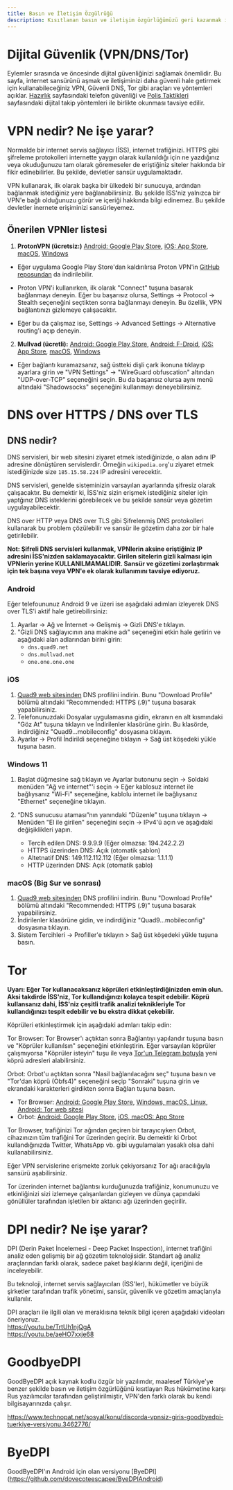 ```yaml
---
title: Basın ve İletişim Özgülrüğü
description: Kısıtlanan basın ve iletişim özgürlüğümüzü geri kazanmak için tavsiyeler.
---
```


# Dijital Güvenlik (VPN/DNS/Tor)

Eylemler sırasında ve öncesinde dijital güvenliğinizi sağlamak önemlidir. Bu sayfa, internet sansürünü aşmak ve iletişiminizi daha güvenli hale getirmek için kullanabileceğiniz VPN, Güvenli DNS, Tor gibi araçları ve yöntemleri açıklar. [Hazırlık](./hazirlik.md) sayfasındaki telefon güvenliği ve [Polis Taktikleri](./polis-taktikleri.md) sayfasındaki dijital takip yöntemleri ile birlikte okunması tavsiye edilir.



# VPN nedir? Ne işe yarar?

Normalde bir internet servis sağlayıcı (İSS), internet trafiğinizi. HTTPS gibi şifreleme protokolleri internette yaygın olarak kullanıldığı için ne yazdığınız veya okuduğunuzu tam olarak göremeseler de eriştiğiniz siteler hakkında bir fikir edinebilirler. Bu şekilde, devletler sansür uygulamaktadır.

VPN kullanarak, ilk olarak başka bir ülkedeki bir sunucuya, ardından bağlanmak istediğiniz yere bağlanabilirsiniz. Bu şekilde İSS'niz yalnızca bir VPN'e bağlı olduğunuzu görür ve içeriği hakkında bilgi edinemez. Bu şekilde devletler inernete erişiminizi sansürleyemez.

## Önerilen VPNler listesi

1) **ProtonVPN (ücretsiz:)** [Android: Google Play Store](https://play.google.com/store/apps/details?id=ch.protonvpn.android&hl=tr), [iOS: App Store](https://apps.apple.com/tr/app/proton-vpn-fast-secure/id1437005085), [macOS](https://github.com/ProtonVPN/ios-mac-app/releases), [Windows](https://github.com/ProtonVPN/win-app/releases)

- Eğer uygulama Google Play Store'dan kaldırılırsa Proton VPN'in [GitHub reposundan](https://github.com/ProtonVPN/android-app/releases) da indirilebilir. 
- Proton VPN'i kullanırken, ilk olarak "Connect" tuşuna basarak bağlanmayı deneyin. Eğer bu başarısız olursa, Settings -> Protocol -> Stealth seçeneğini seçtikten sonra bağlanmayı deneyin. Bu özellik, VPN bağlantınızı gizlemeye çalışacaktır.

- Eğer bu da çalışmaz ise, Settings -> Advanced Settings -> Alternative routing'i açıp deneyin.

2) **Mullvad (ücretli):** [Android: Google Play Store](https://play.google.com/store/apps/details?id=net.mullvad.mullvadvpn), [Android: F-Droid](https://f-droid.org/tr/packages/net.mullvad.mullvadvpn/), [iOS: App Store](https://apps.apple.com/tr/app/mullvad-vpn/id1488466513), [macOS](https://github.com/mullvad/mullvadvpn-app/releases/download/2025.4/MullvadVPN-2025.4.exe),  [Windows](https://github.com/mullvad/mullvadvpn-app/releases/download/2025.4/MullvadVPN-2025.4.exe)

- Eğer bağlantı kuramazsanız, sağ üstteki dişli çark ikonuna tıklayıp ayarlara girin ve "VPN Settings" -> "WireGuard obfuscation" altından "UDP-over-TCP" seçeneğini seçin. Bu da başarısız olursa aynı menü altındaki "Shadowsocks" seçeneğini kullanmayı deneyebilirsiniz.

# DNS over HTTPS / DNS over TLS

## DNS nedir?

DNS servisleri, bir web sitesini ziyaret etmek istediğinizde, o alan adını IP adresine dönüştüren servislerdir. Örneğin `wikipedia.org`'u ziyaret etmek istediğinizde size `185.15.58.224` IP adresini verecektir.

DNS servisleri, genelde sisteminizin varsayılan ayarlarında şifresiz olarak çalışacaktır. Bu demektir ki, İSS'niz sizin erişmek istediğiniz siteler için yaptğınız DNS isteklerini görebilecek ve bu şekilde sansür veya gözetim uygulayabilecektir.

DNS over HTTP veya DNS over TLS gibi Şifrelenmiş DNS protokolleri kullanarak bu problem çözülebilir ve sansür ile gözetim daha zor bir hale getirilebilir.

**Not: Şifreli DNS servisleri kullanmak, VPNlerin aksine eriştiğiniz IP adresini İSS'nizden saklamayacaktır. Girilen sitelerin gizli kalması için VPNlerin yerine KULLANILMAMALIDIR. Sansür ve gözetimi zorlaştırmak için tek başına veya VPN'e ek olarak kullanımını tavsiye ediyoruz.**

### Android

Eğer telefoununuz Android 9 ve üzeri ise aşağıdaki adımları izleyerek DNS over TLS'i aktif hale getirebilirsiniz:

1. Ayarlar -> Ağ ve İnternet -> Gelişmiş -> Gizli DNS'e tıklayın.
1. "Gizli DNS sağlayıcının ana makine adı" seçeneğini etkin hale getirin ve aşağıdaki alan adlarından birini girin:
    - `dns.quad9.net`
    - `dns.mullvad.net`
    - `one.one.one.one`

### iOS

1. [Quad9 web sitesinden](https://docs.quad9.net/Setup_Guides/iOS/iOS_14_and_later_%28Encrypted%29/) DNS profilini indirin. Bunu "Download Profile" bölümü altındaki "Recommended: HTTPS (.9)" tuşuna basarak yapabilirsiniz.
1. Telefonunuzdaki Dosyalar uygulamasına gidin, ekranın en alt kısmındaki "Göz At" tuşuna tıklayın ve İndirilenler klasörüne girin. Bu klasörde, indirdiğiniz "Quad9...mobileconfig" dosyasına tıklayın.
1. Ayarlar -> Profil İndirildi seçeneğine tıklayın -> Sağ üst köşedeki yükle tuşuna basın.


### Windows 11

1. Başlat düğmesine sağ tıklayın ve Ayarlar butonunu seçin -> Soldaki menüden "Ağ ve internet"'i seçin -> Eğer kablosuz internet ile bağlıysanız "Wi-Fi" seçeneğine, kablolu internet ile bağlıysanız "Ethernet" seçeneğine tıklayın.
1. “DNS sunucusu ataması”nın yanındaki ”Düzenle” tuşuna tıklayın -> Menüden "El ile girilen" seçeneğini seçin -> IPv4'ü açın ve aşağıdaki değişiklikleri yapın.

    - Tercih edilen DNS: 9.9.9.9 (Eğer olmazsa: 194.242.2.2)
    - HTTPS üzerinden DNS: Açık (otomatik şablon)
    - Altetnatif DNS: 149.112.112.112 (Eğer olmazsa: 1.1.1.1)
    - HTTP üzerinden DNS: Açık (otomatik şablo)


### macOS (Big Sur ve sonrası)

1. [Quad9 web sitesinden](https://docs.quad9.net/Setup_Guides/MacOS/Big_Sur_and_later_%28Encrypted%29/) DNS profilini indirin. Bunu "Download Profile" bölümü altındaki "Recommended: HTTPS (.9)" tuşuna basarak yapabilirsiniz.
1. İndirilenler klasörüne gidin, ve indirdiğiniz "Quad9...mobileconfig" dosyasına tıklayın.
1. Sistem Tercihleri -> Profiller'e tıklayın > Sağ üst köşedeki yükle tuşuna basın.

# Tor

**Uyarı: Eğer Tor kullanacaksanız köprüleri etkinleştirdiğinizden emin olun. Aksi takdirde İSS'niz, Tor kullandığınızı kolayca tespit edebilir. Köprü kullansanız dahi, İSS'niz çeşitli trafik analizi teknikleriyle Tor kullandığınızı tespit edebilir ve bu ekstra dikkat çekebilir.**

Köprüleri etkinleştirmek için aşağıdaki adımları takip edin:

Tor Browser: Tor Browser'ı açtıktan sonra Bağlantıyı yapılandır tuşuna basın ve "Köprüler kullanılsın" seçeneğini etkinleştirin. Eğer varsayılan köprüler çalışmıyorsa "Köprüler isteyin" tuşu ile veya [Tor'un Telegram botuyla](https://t.me/GetBridgesBot) yeni köprü adresleri alabilirsiniz.

Orbot: Orbot'u açtıktan sonra "Nasil bağlanılacağını seç" tuşuna basın ve "Tor'dan köprü (Obfs4)" seçeneğini seçip "Sonraki" tuşuna girin ve ekrandaki karakterleri girdikten sonra Bağlan tuşuna basın.

- Tor Browser:  [Android: Google Play Store](https://play.google.com/store/apps/details?id=org.torproject.torbrowser&hl=tr), [Windows, macOS, Linux, Android: Tor web sitesi](https://www.torproject.org/tr/download/)
- Orbot: [Android: Google Play Store](https://play.google.com/store/apps/details?id=org.torproject.android&hl=tr), [iOS, macOS: App Store](https://apps.apple.com/us/app/orbot/id1609461599?platform=iphone)

Tor Browser, trafiğinizi Tor ağından geçiren bir tarayıcıyken Orbot, cihazınızın tüm trafiğini Tor üzerinden geçirir. Bu demektir ki Orbot kullandığınızda Twitter, WhatsApp vb. gibi uygulamaları yasaklı olsa dahi kullanabilirsiniz.

Eğer VPN servislerine erişmekte zorluk çekiyorsanız Tor ağı aracılığıyla sansürü aşabilirsiniz. 

Tor üzerinden internet bağlantısı kurduğunuzda trafiğiniz, konumunuzu ve etkinliğinizi sizi izlemeye çalışanlardan gizleyen ve dünya çapındaki gönüllüler tarafından işletilen bir aktarıcı ağı üzerinden geçirilir.

# DPI nedir? Ne işe yarar?
DPI (Derin Paket İncelemesi - Deep Packet Inspection), internet trafiğini analiz eden gelişmiş bir ağ gözetim teknolojisidir. Standart ağ analiz araçlarından farklı olarak, sadece paket başlıklarını değil, içeriğini de inceleyebilir.

Bu teknoloji, internet servis sağlayıcıları (İSS'ler), hükümetler ve büyük şirketler tarafından trafik yönetimi, sansür, güvenlik ve gözetim amaçlarıyla kullanılır.

DPI araçları ile ilgili olan ve meraklısına teknik bilgi içeren aşağıdaki videoları öneriyoruz. <br>
https://youtu.be/TrtUh1njQgA
<br>
https://youtu.be/aeHO7xxje68

# GoodbyeDPI
GoodByeDPI açık kaynak kodlu özgür bir yazılımdır, maalesef Türkiye'ye benzer şekilde basın ve iletişim özgürlüğünü kısıtlayan Rus hükümetine karşı Rus yazılımcılar tarafından geliştirilmiştir, VPN'den farklı olarak bu kendi bilgisayarınızda çalışır.

https://www.technopat.net/sosyal/konu/discorda-vpnsiz-giris-goodbyedpi-tuerkiye-versiyonu.3462776/

# ByeDPI
GoodByeDPI'ın Android için olan versiyonu
[ByeDPI] (https://github.com/dovecoteescapee/ByeDPIAndroid)
